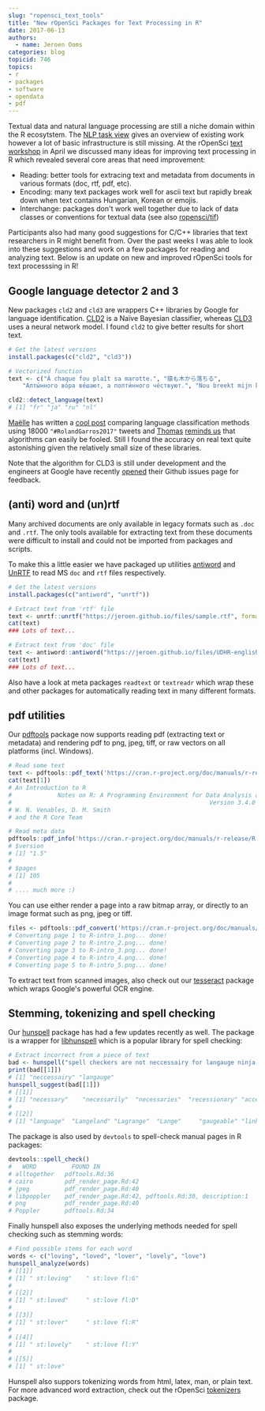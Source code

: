 ```yaml
---
slug: "ropensci_text_tools"
title: "New rOpenSci Packages for Text Processing in R"
date: 2017-06-13
authors:
  - name: Jeroen Ooms
categories: blog
topicid: 746
topics:
- r
- packages
- software
- opendata
- pdf
---
```


Textual data and natural language processing are still a niche domain within the R ecosytstem. The [NLP task view](https://cran.r-project.org/view=NaturalLanguageProcessing) gives an overview of existing work however a lot of basic infrastructure is still missing.
At the rOpenSci [text workshop](https://ropensci.org/blog/blog/2017/05/03/textworkshop17) in April we discussed many ideas for improving text processing in R which revealed several core areas that need improvement:

 - Reading: better tools for extracing text and metadata from documents in various formats (doc, rtf, pdf, etc).
 - Encoding: many text packages work well for ascii text but rapidly break down when text contains Hungarian, Korean or emojis.
 - Interchange: packages don't work well together due to lack of data classes or conventions for textual data (see also [ropensci/tif](https://github.com/ropensci/tif))

Participants also had many good suggestions for C/C++ libraries that text researchers in R might benefit from. Over the past weeks I was able to look into these suggestions and work on a few packages for reading and analyzing text. Below is an update on new and improved rOpenSci tools for text processsing in R!

## Google language detector 2 and 3

New packages `cld2` and `cld3` are wrappers C++ libraries by Google for language identification. [CLD2](https://github.com/cld2owners/cld2#internals) is a Naïve Bayesian classifier, whereas [CLD3](https://github.com/google/cld3#model) uses a neural network model. I found `cld2` to give better results for short text.

```r
# Get the latest versions
install.packages(c("cld2", "cld3"))

# Vectorized function
text <- c("À chaque fou plaît sa marotte.", "猿も木から落ちる",
	"Алты́нного во́ра ве́шают, а полти́нного че́ствуют.", "Nou breekt mijn klomp!")

cld2::detect_language(text)
# [1] "fr" "ja" "ru" "nl"
```

[Maëlle](https://maelle.github.io) has written a [cool post](http://www.masalmon.eu/2017/06/10/rolandgarros/) comparing language classification methods using 18000 `"#RolandGarros2017"` tweets and [Thomas](https://www.stat.auckland.ac.nz/people/tlum005) [reminds us](http://notstatschat.tumblr.com/post/161449071226/stupid-word-games) that algorithms can easily be fooled. Still I found the accuracy on real text quite astonishing given the relatively small size of these libraries.

Note that the algorithm for CLD3 is still under development and the engineers at Google have recently [opened](https://github.com/google/cld3/issues) their Github issues page for feedback.


## (anti) word and (un)rtf

Many archived documents are only available in legacy formats such as `.doc` and `.rtf`. The only tools available for extracting text from these documents were difficult to install and could not be imported from packages and scripts.

To make this a little easier we have packaged up utilities [antiword](http://www.winfield.demon.nl/) and [UnRTF](https://www.gnu.org/software/unrtf/) to read MS `doc` and `rtf` files respectively.

```r
# Get the latest versions
install.packages(c("antiword", "unrtf"))

# Extract text from 'rtf' file
text <- unrtf::unrtf("https://jeroen.github.io/files/sample.rtf", format = "text")
cat(text)
### Lots of text...

# Extract text from 'doc' file
text <- antiword::antiword("https://jeroen.github.io/files/UDHR-english.doc")
cat(text)
### Lots of text...
```

Also have a look at meta packages `readtext` or `textreadr` which wrap these and other packages for automatically reading text in many different formats.

## pdf utilities

Our [pdftools](https://cran.r-project.org/web/packages/pdftools/index.html) package now supports reading pdf (extracting text or metadata) and rendering pdf to png, jpeg, tiff, or raw vectors on all platforms (incl. Windows).

```r
# Read some text
text <- pdftools::pdf_text('https://cran.r-project.org/doc/manuals/r-release/R-intro.pdf')
cat(text[1])
# An Introduction to R
#             Notes on R: A Programming Environment for Data Analysis and Graphics
#                                                        Version 3.4.0 (2017-04-21)
# W. N. Venables, D. M. Smith
# and the R Core Team

# Read meta data
pdftools::pdf_info('https://cran.r-project.org/doc/manuals/r-release/R-intro.pdf')
# $version
# [1] "1.5"
#
# $pages
# [1] 105
#
# .... much more :)
```

You can use either render a page into a raw bitmap array, or directly to an image format such as png, jpeg or tiff.

```r
files <- pdftools::pdf_convert('https://cran.r-project.org/doc/manuals/r-release/R-intro.pdf', format = "png", pages = 1:5)
# Converting page 1 to R-intro_1.png... done!
# Converting page 2 to R-intro_2.png... done!
# Converting page 3 to R-intro_3.png... done!
# Converting page 4 to R-intro_4.png... done!
# Converting page 5 to R-intro_5.png... done!
```

To extract text from scanned images, also check out our [tesseract](https://cran.r-project.org/web/packages/tesseract/index.html) package which wraps Google's powerful OCR engine.

## Stemming, tokenizing and spell checking

Our [hunspell](https://cran.r-project.org/web/packages/hunspell/index.html) package has had a few updates recently as well. The package is a wrapper for [libhunspell](http://hunspell.github.io/) which is a popular library for spell checking:

```r
# Extract incorrect from a piece of text
bad <- hunspell("spell checkers are not neccessairy for langauge ninja's")
print(bad[[1]])
# [1] "neccessairy" "langauge"
hunspell_suggest(bad[[1]])
# [[1]]
# [1] "necessary"    "necessarily"  "necessaries"  "recessionary" "accessory"    "incarcerate"
#
# [[2]]
# [1] "language"  "Langeland" "Lagrange"  "Lange"     "gaugeable" "linkage"   "Langland"
```


The package is also used by `devtools` to spell-check manual pages in R packages:

```r
devtools::spell_check()
#   WORD          FOUND IN
# alltogether   pdftools.Rd:36
# cairo         pdf_render_page.Rd:42
# jpeg          pdf_render_page.Rd:40
# libpoppler    pdf_render_page.Rd:42, pdftools.Rd:30, description:1
# png           pdf_render_page.Rd:40
# Poppler       pdftools.Rd:34
```

Finally hunspell also exposes the underlying methods needed for spell checking such as stemming words:

```r
# Find possible stems for each word
words <- c("loving", "loved", "lover", "lovely", "love")
hunspell_analyze(words)
# [[1]]
# [1] " st:loving"    " st:love fl:G"
#
# [[2]]
# [1] " st:loved"     " st:love fl:D"
#
# [[3]]
# [1] " st:lover"     " st:love fl:R"
#
# [[4]]
# [1] " st:lovely"    " st:love fl:Y"
#
# [[5]]
# [1] " st:love"
```


Hunspell also suppors tokenizing words from html, latex, man, or plain text. For more advanced word extraction, check out the rOpenSci [tokenizers](https://github.com/ropensci/tokenizers#readme) package.
